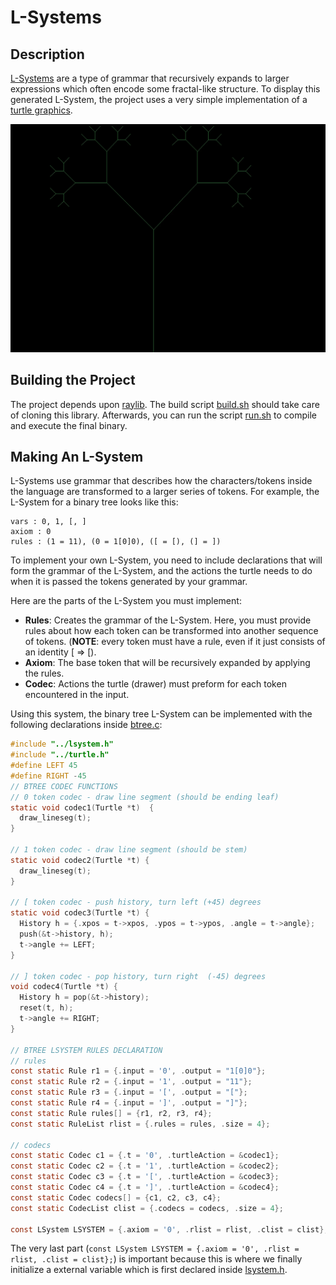 # L-Systems

## Description

[L-Systems](https://en.wikipedia.org/wiki/L-system) are a type of grammar
that recursively expands to larger expressions which often encode some fractal-like structure.
To display this generated L-System, the project uses a very simple
implementation of a [turtle graphics](https://en.wikipedia.org/wiki/Turtle_graphics).

![Binary tree l-system](images/example.webp "Binary Tree L-System")

## Building the Project

The project depends upon [raylib](https://github.com/raysan5/raylib). The build script [build.sh](build.sh)
should take care of cloning this library. Afterwards, you can run the script [run.sh](run.sh) to compile and execute the
final binary.

## Making An L-System

L-Systems use grammar that describes how the characters/tokens inside the
language are transformed to a larger series of tokens. For example, the L-System
for a binary tree looks like this:

```
vars : 0, 1, [, ]
axiom : 0
rules : (1 = 11), (0 = 1[0]0), ([ = [), (] = ])
```

To implement your own L-System, you need to include declarations that will
form the grammar of the L-System, and the actions the turtle needs to do
when it is passed the tokens generated by your grammar.

Here are the parts of the L-System you must implement:

- **Rules**: Creates the grammar of the L-System. Here, you must provide rules about how each token
  can be transformed into another sequence of tokens. (**NOTE**: every token must have a rule, even if it just
  consists of an identity [ => [).
- **Axiom**: The base token that will be recursively expanded by applying the rules.
- **Codec**: Actions the turtle (drawer) must preform for each token encountered in the input.

Using this system, the binary tree L-System can be implemented
with the following declarations inside [btree.c](src/rules/btree.c):

```c
#include "../lsystem.h"
#include "../turtle.h"
#define LEFT 45
#define RIGHT -45
// BTREE CODEC FUNCTIONS
// 0 token codec - draw line segment (should be ending leaf)
static void codec1(Turtle *t)  {
  draw_lineseg(t);
}

// 1 token codec - draw line segment (should be stem)
static void codec2(Turtle *t) {
  draw_lineseg(t);
}

// [ token codec - push history, turn left (+45) degrees
static void codec3(Turtle *t) {
  History h = {.xpos = t->xpos, .ypos = t->ypos, .angle = t->angle};
  push(&t->history, h);
  t->angle += LEFT;
}

// ] token codec - pop history, turn right  (-45) degrees
void codec4(Turtle *t) {
  History h = pop(&t->history);
  reset(t, h);
  t->angle += RIGHT;
}

// BTREE LSYSTEM RULES DECLARATION
// rules
const static Rule r1 = {.input = '0', .output = "1[0]0"};
const static Rule r2 = {.input = '1', .output = "11"};
const static Rule r3 = {.input = '[', .output = "["};
const static Rule r4 = {.input = ']', .output = "]"};
const static Rule rules[] = {r1, r2, r3, r4};
const static RuleList rlist = {.rules = rules, .size = 4};

// codecs
const static Codec c1 = {.t = '0', .turtleAction = &codec1};
const static Codec c2 = {.t = '1', .turtleAction = &codec2};
const static Codec c3 = {.t = '[', .turtleAction = &codec3};
const static Codec c4 = {.t = ']', .turtleAction = &codec4};
const static Codec codecs[] = {c1, c2, c3, c4};
const static CodecList clist = {.codecs = codecs, .size = 4};

const LSystem LSYSTEM = {.axiom = '0', .rlist = rlist, .clist = clist};
```

The very last part (`const LSystem LSYSTEM = {.axiom = '0', .rlist = rlist, .clist = clist};`) is important
because this is where we finally initialize a external variable which is first declared inside
[lsystem.h](src/lsystem.h).
